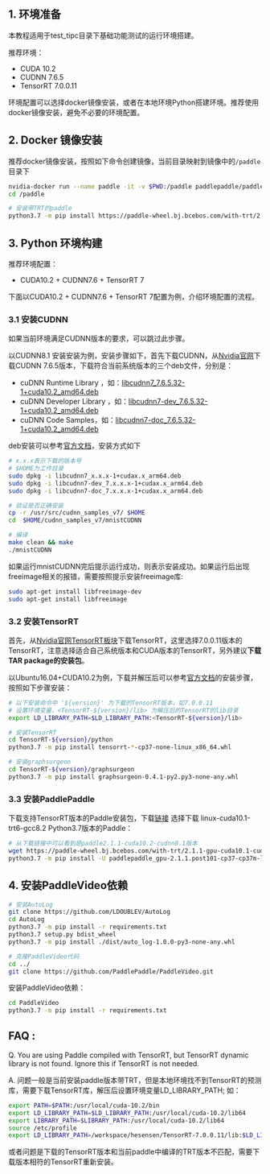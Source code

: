 ## 1. 环境准备

本教程适用于test_tipc目录下基础功能测试的运行环境搭建。

推荐环境：
- CUDA 10.2
- CUDNN 7.6.5
- TensorRT 7.0.0.11

环境配置可以选择docker镜像安装，或者在本地环境Python搭建环境。推荐使用docker镜像安装，避免不必要的环境配置。

## 2. Docker 镜像安装

推荐docker镜像安装，按照如下命令创建镜像，当前目录映射到镜像中的`/paddle`目录下
```bash
nvidia-docker run --name paddle -it -v $PWD:/paddle paddlepaddle/paddle:2.0.0rc0-gpu-cuda10.2-cudnn7 /bin/bash
cd /paddle

# 安装带TRT的paddle
python3.7 -m pip install https://paddle-wheel.bj.bcebos.com/with-trt/2.1.1-gpu-cuda10.1-cudnn7-mkl-gcc8.2/paddlepaddle_gpu-2.1.1.post101-cp37-cp37m-linux_x86_64.whl
```

## 3. Python 环境构建

推荐环境配置：
- CUDA10.2 + CUDNN7.6 + TensorRT 7

下面以CUDA10.2 + CUDNN7.6 + TensorRT 7配置为例，介绍环境配置的流程。

### 3.1 安装CUDNN

如果当前环境满足CUDNN版本的要求，可以跳过此步骤。

以CUDNN8.1 安装安装为例，安装步骤如下，首先下载CUDNN，从[Nvidia官网](https://developer.nvidia.com/rdp/cudnn-archive)下载CUDNN 7.6.5版本，下载符合当前系统版本的三个deb文件，分别是：
- cuDNN Runtime Library ，如：[libcudnn7_7.6.5.32-1+cuda10.2_amd64.deb](https://developer.nvidia.com/compute/machine-learning/cudnn/secure/7.6.5.32/Production/10.2_20191118/Ubuntu16_04-x64/libcudnn7_7.6.5.32-1%2Bcuda10.2_amd64.deb)
- cuDNN Developer Library ，如：[libcudnn7-dev_7.6.5.32-1+cuda10.2_amd64.deb](https://developer.nvidia.com/compute/machine-learning/cudnn/secure/7.6.5.32/Production/10.2_20191118/Ubuntu16_04-x64/libcudnn7-dev_7.6.5.32-1%2Bcuda10.2_amd64.deb)
- cuDNN Code Samples，如：[libcudnn7-doc_7.6.5.32-1+cuda10.2_amd64.deb](https://developer.nvidia.com/compute/machine-learning/cudnn/secure/7.6.5.32/Production/10.2_20191118/Ubuntu16_04-x64/libcudnn7-doc_7.6.5.32-1%2Bcuda10.2_amd64.deb)

deb安装可以参考[官方文档](https://docs.nvidia.com/deeplearning/cudnn/install-guide/index.html#installlinux-deb)，安装方式如下
```bash
# x.x.x表示下载的版本号
# $HOME为工作目录
sudo dpkg -i libcudnn7_x.x.x-1+cudax.x_arm64.deb
sudo dpkg -i libcudnn7-dev_7.x.x.x-1+cudax.x_arm64.deb
sudo dpkg -i libcudnn7-doc_7.x.x.x-1+cudax.x_arm64.deb

# 验证是否正确安装
cp -r /usr/src/cudnn_samples_v7/ $HOME
cd  $HOME/cudnn_samples_v7/mnistCUDNN

# 编译
make clean && make
./mnistCUDNN
```
如果运行mnistCUDNN完后提示运行成功，则表示安装成功。如果运行后出现freeimage相关的报错，需要按照提示安装freeimage库:
```bash
sudo apt-get install libfreeimage-dev
sudo apt-get install libfreeimage
```

### 3.2 安装TensorRT

首先，从[Nvidia官网TensorRT板块](https://developer.nvidia.com/tensorrt-getting-started)下载TensorRT，这里选择7.0.0.11版本的TensorRT，注意选择适合自己系统版本和CUDA版本的TensorRT，另外建议**下载TAR package的安装包**。

以Ubuntu16.04+CUDA10.2为例，下载并解压后可以参考[官方文档](https://docs.nvidia.com/deeplearning/tensorrt/archives/tensorrt-713/install-guide/index.html#installing-tar)的安装步骤，按照如下步骤安装：
```bash
# 以下安装命令中 '${version}' 为下载的TensorRT版本，如7.0.0.11
# 设置环境变量，<TensorRT-${version}/lib> 为解压后的TensorRT的lib目录
export LD_LIBRARY_PATH=$LD_LIBRARY_PATH:<TensorRT-${version}/lib>

# 安装TensorRT
cd TensorRT-${version}/python
python3.7 -m pip install tensorrt-*-cp37-none-linux_x86_64.whl

# 安装graphsurgeon
cd TensorRT-${version}/graphsurgeon
python3.7 -m pip install graphsurgeon-0.4.1-py2.py3-none-any.whl
```


### 3.3 安装PaddlePaddle

下载支持TensorRT版本的Paddle安装包，下载[链接](https://paddleinference.paddlepaddle.org.cn/user_guides/download_lib.html#python)
选择下载 linux-cuda10.1-trt6-gcc8.2 Python3.7版本的Paddle：

```bash
# 从下载链接中可以看到是paddle2.1.1-cuda10.2-cudnn8.1版本
wget https://paddle-wheel.bj.bcebos.com/with-trt/2.1.1-gpu-cuda10.1-cudnn7-mkl-gcc8.2/paddlepaddle_gpu-2.1.1.post101-cp37-cp37m-linux_x86_64.whl
python3.7 -m pip install -U paddlepaddle_gpu-2.1.1.post101-cp37-cp37m-linux_x86_64.whl
```

## 4. 安装PaddleVideo依赖
```bash
# 安装AutoLog
git clone https://github.com/LDOUBLEV/AutoLog
cd AutoLog
python3.7 -m pip install -r requirements.txt
python3.7 setup.py bdist_wheel
python3.7 -m pip install ./dist/auto_log-1.0.0-py3-none-any.whl

# 克隆PaddleVideo代码
cd ../
git clone https://github.com/PaddlePaddle/PaddleVideo.git

```

安装PaddleVideo依赖：
```bash
cd PaddleVideo
python3.7 -m pip install -r requirements.txt
```

## FAQ :
Q. You are using Paddle compiled with TensorRT, but TensorRT dynamic library is not found. Ignore this if TensorRT is not needed.

A. 问题一般是当前安装paddle版本带TRT，但是本地环境找不到TensorRT的预测库，需要下载TensorRT库，解压后设置环境变量LD_LIBRARY_PATH;
如：

```bash
export PATH=$PATH:/usr/local/cuda-10.2/bin
export LD_LIBRARY_PATH=$LD_LIBRARY_PATH:/usr/local/cuda-10.2/lib64
export LIBRARY_PATH=$LIBRARY_PATH:/usr/local/cuda-10.2/lib64
source /etc/profile
export LD_LIBRARY_PATH=/workspace/hesensen/TensorRT-7.0.0.11/lib:$LD_LIBRARY_PATH
```
或者问题是下载的TensorRT版本和当前paddle中编译的TRT版本不匹配，需要下载版本相符的TensorRT重新安装。


